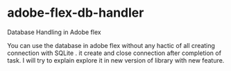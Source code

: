 # adobe-flex-db-handler
Database Handling in Adobe flex 


You can use the database in adobe flex without any hactic of all creating connection with SQLite .
it create and close connection after completion of task. 
I will try to explain explore it in new version of library with new feature.


